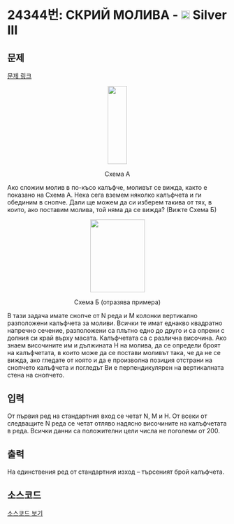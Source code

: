 # 24344번: СКРИЙ МОЛИВА - <img src="https://static.solved.ac/tier_small/8.svg" style="height:20px" /> Silver III

<!-- performance -->

<!-- 문제 제출 후 깃허브에 푸시를 했을 때 제출한 코드의 성능이 입력될 공간입니다.-->

<!-- end -->

## 문제

[문제 링크](https://boj.kr/24344)


<p style="text-align: center;"><img alt="" src="https://upload.acmicpc.net/e0f2d203-6119-4643-a17c-3ec439ecdfc5/-/preview/" style="width: 44px; height: 179px;"></p>

<p style="text-align: center;">Схема А</p>

<p>Ако сложим молив в по-късо калъфче, моливът се вижда, както е показано на Схема А. Нека сега вземем няколко калъфчета и ги обединим в снопче. Дали ще можем да си изберем такива от тях, в които, ако поставим молива, той няма да се вижда? (Вижте Схема Б)</p>

<p style="text-align: center;"><img alt="" src="https://upload.acmicpc.net/39d563bd-b531-4f4a-822c-77641f5184c5/-/preview/" style="width: 125px; height: 167px;"></p>

<p style="text-align: center;">Схема Б (отразява примера)</p>

<p>В тази задача имате снопче от N реда и M колонки вертикално разположени калъфчета за моливи. Всички те имат еднакво квадратно напречно сечение, разположени са плътно едно до друго и са опрени с долния си край върху масата. Калъфчетата са с различна височина. Ако знаем височините им и дължината H на молива, да се определи броят на калъфчетата, в които може да се постави моливът така, че да не се вижда, ако гледате от която и да е произволна позиция отстрани на снопчето калъфчета и погледът Ви е перпендикулярен на вертикалната стена на снопчето.</p>



## 입력


<p>От първия ред на стандартния вход се четат N, M и H. От всеки от следващите N реда се четат отляво надясно височините на калъфчетата в реда. Всички данни са положителни цели числа не поголеми от 200.</p>



## 출력


<p>На единствения ред от стандартния изход – търсеният брой калъфчета.</p>



## 소스코드

[소스코드 보기](СКРИЙ%20МОЛИВА.py)